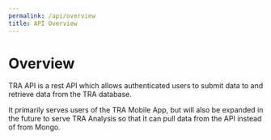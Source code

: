 ```yaml
---
permalink: /api/overview
title: API Overview
---
```


# Overview 

TRA API is a rest API which allows authenticated users to submit data to and retrieve data from the TRA database. 

It primarily serves users of the TRA Mobile App, but will also be expanded in the future to serve TRA Analysis so that it can pull data 
from the API instead of from Mongo.